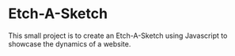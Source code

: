 # Etch-A-Sketch

This small project is to create an Etch-A-Sketch using Javascript to showcase the dynamics of a website.
